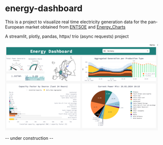 # energy-dashboard



This is a project to visualize real time electricity generation data  for the pan-European market obtained from 
[ENTSOE](https://transparency.entsoe.eu/content/static_content/Static%20content/web%20api/Guide.html) and [Energy_Charts](https://api.energy-charts.info)

A streamlit, plotly, pandas, httpx/ trio (async requests) project 



![UI](./screenshots/energy_dashboard_ui.png)

-- under construction -- 